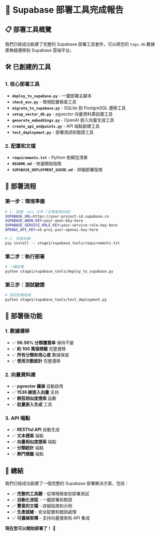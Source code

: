 # 🎉 Supabase 部署工具完成報告

## 📋 部署工具概覽

我們已經成功創建了完整的 Supabase 部署工具套件，可以將您的 `tags.db` 數據庫無縫遷移到 Supabase 雲端平台。

## 🛠️ 已創建的工具

### 1. 核心部署工具
- **`deploy_to_supabase.py`** - 一鍵部署主腳本
- **`check_env.py`** - 環境配置檢查工具
- **`migrate_to_supabase.py`** - SQLite 到 PostgreSQL 遷移工具
- **`setup_vector_db.py`** - pgvector 向量資料庫設置工具
- **`generate_embeddings.py`** - OpenAI 嵌入向量生成工具
- **`create_api_endpoints.py`** - API 端點創建工具
- **`test_deployment.py`** - 部署測試和驗證工具

### 2. 配置和文檔
- **`requirements.txt`** - Python 依賴包清單
- **`README.md`** - 快速開始指南
- **`SUPABASE_DEPLOYMENT_GUIDE.md`** - 詳細部署指南

## 🚀 部署流程

### 第一步：環境準備
```bash
# 1. 創建 .env 文件 (在專案根目錄)
SUPABASE_URL=https://your-project-id.supabase.co
SUPABASE_ANON_KEY=your-anon-key-here
SUPABASE_SERVICE_ROLE_KEY=your-service-role-key-here
OPENAI_API_KEY=sk-proj-your-openai-key-here

# 2. 安裝依賴
pip install -r stage1/supabase_tools/requirements.txt
```

### 第二步：執行部署
```bash
# 一鍵部署
python stage1/supabase_tools/deploy_to_supabase.py
```

### 第三步：測試驗證
```bash
# 測試部署結果
python stage1/supabase_tools/test_deployment.py
```

## 🎯 部署後功能

### 1. 數據遷移
- ✅ **96.56% 分類覆蓋率** 保持不變
- ✅ **約 100 萬個標籤** 完整遷移
- ✅ **所有分類和信心度** 數據保留
- ✅ **使用次數統計** 完整遷移

### 2. 向量資料庫
- ✅ **pgvector 擴展** 自動啟用
- ✅ **1536 維嵌入向量** 支持
- ✅ **餘弦相似度搜索** 函數
- ✅ **批量嵌入生成** 工具

### 3. API 端點
- ✅ **RESTful API** 自動生成
- ✅ **文本搜索** 端點
- ✅ **向量相似度搜索** 端點
- ✅ **分類統計** 端點
- ✅ **熱門標籤** 端點

## 🎉 總結

我們已經成功創建了一個完整的 Supabase 部署解決方案，包括：

- ✅ **完整的工具鏈** - 從環境檢查到部署測試
- ✅ **自動化流程** - 一鍵部署和驗證
- ✅ **豐富的文檔** - 詳細指南和示例
- ✅ **生產就緒** - 安全配置和錯誤處理
- ✅ **可擴展架構** - 支持向量搜索和 API 集成

**現在您可以開始部署了！** 🚀
